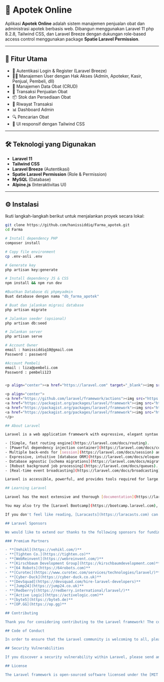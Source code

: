# 💊 Apotek Online

Aplikasi **Apotek Online** adalah sistem manajemen penjualan obat dan administrasi apotek berbasis web. Dibangun menggunakan Laravel 11 php 8.2.8, Tailwind CSS, dan Laravel Breeze dengan dukungan role-based access control menggunakan package **Spatie Laravel Permission**.

---

## 🚀 Fitur Utama

- 🔐 Autentikasi Login & Register (Laravel Breeze)
- 🧑‍⚕️ Manajemen User dengan Hak Akses (Admin, Apoteker, Kasir, Penjual, Pembeli, dll)
- 💊 Manajemen Data Obat (CRUD)
- 🛒 Transaksi Penjualan Obat
- 📦 Stok dan Persediaan Obat
- 📄 Riwayat Transaksi
- 📊 Dashboard Admin
- 🔍 Pencarian Obat
- 🎨 UI responsif dengan Tailwind CSS

---

## 🛠️ Teknologi yang Digunakan

- **Laravel 11**
- **Tailwind CSS**
- **Laravel Breeze** (Autentikasi)
- **Spatie Laravel Permission** (Role & Permission)
- **MySQL** (Database)
- **Alpine.js** (Interaktivitas UI)

---

## ⚙️ Instalasi

Ikuti langkah-langkah berikut untuk menjalankan proyek secara lokal:

```bash
git clone https://github.com/hanissiddiq/Farma_apotek.git
cd Farma

# Install dependency PHP
composer install

# Copy file environment
cp .env-asli .env

# Generate key
php artisan key:generate

# Install dependency JS & CSS
npm install && npm run dev

#Buatkan Database di phpmyadmin
Buat database dengan nama "db_farma_apotek"

# Buat dan jalankan migrasi database
php artisan migrate

# Jalankan seeder (opsional)
php artisan db:seed

# Jalankan server
php artisan serve

# Account Owner
email : hanissiddiq10@gmail.com
Password : password

#Account Pembeli
email : liza@pembeli.com
Password : pembeli123


<p align="center"><a href="https://laravel.com" target="_blank"><img src="https://raw.githubusercontent.com/laravel/art/master/logo-lockup/5%20SVG/2%20CMYK/1%20Full%20Color/laravel-logolockup-cmyk-red.svg" width="400" alt="Laravel Logo"></a></p>

<p align="center">
<a href="https://github.com/laravel/framework/actions"><img src="https://github.com/laravel/framework/workflows/tests/badge.svg" alt="Build Status"></a>
<a href="https://packagist.org/packages/laravel/framework"><img src="https://img.shields.io/packagist/dt/laravel/framework" alt="Total Downloads"></a>
<a href="https://packagist.org/packages/laravel/framework"><img src="https://img.shields.io/packagist/v/laravel/framework" alt="Latest Stable Version"></a>
<a href="https://packagist.org/packages/laravel/framework"><img src="https://img.shields.io/packagist/l/laravel/framework" alt="License"></a>
</p>

## About Laravel

Laravel is a web application framework with expressive, elegant syntax. We believe development must be an enjoyable and creative experience to be truly fulfilling. Laravel takes the pain out of development by easing common tasks used in many web projects, such as:

- [Simple, fast routing engine](https://laravel.com/docs/routing).
- [Powerful dependency injection container](https://laravel.com/docs/container).
- Multiple back-ends for [session](https://laravel.com/docs/session) and [cache](https://laravel.com/docs/cache) storage.
- Expressive, intuitive [database ORM](https://laravel.com/docs/eloquent).
- Database agnostic [schema migrations](https://laravel.com/docs/migrations).
- [Robust background job processing](https://laravel.com/docs/queues).
- [Real-time event broadcasting](https://laravel.com/docs/broadcasting).

Laravel is accessible, powerful, and provides tools required for large, robust applications.

## Learning Laravel

Laravel has the most extensive and thorough [documentation](https://laravel.com/docs) and video tutorial library of all modern web application frameworks, making it a breeze to get started with the framework.

You may also try the [Laravel Bootcamp](https://bootcamp.laravel.com), where you will be guided through building a modern Laravel application from scratch.

If you don't feel like reading, [Laracasts](https://laracasts.com) can help. Laracasts contains thousands of video tutorials on a range of topics including Laravel, modern PHP, unit testing, and JavaScript. Boost your skills by digging into our comprehensive video library.

## Laravel Sponsors

We would like to extend our thanks to the following sponsors for funding Laravel development. If you are interested in becoming a sponsor, please visit the [Laravel Partners program](https://partners.laravel.com).

### Premium Partners

- **[Vehikl](https://vehikl.com/)**
- **[Tighten Co.](https://tighten.co)**
- **[WebReinvent](https://webreinvent.com/)**
- **[Kirschbaum Development Group](https://kirschbaumdevelopment.com)**
- **[64 Robots](https://64robots.com)**
- **[Curotec](https://www.curotec.com/services/technologies/laravel/)**
- **[Cyber-Duck](https://cyber-duck.co.uk)**
- **[DevSquad](https://devsquad.com/hire-laravel-developers)**
- **[Jump24](https://jump24.co.uk)**
- **[Redberry](https://redberry.international/laravel/)**
- **[Active Logic](https://activelogic.com)**
- **[byte5](https://byte5.de)**
- **[OP.GG](https://op.gg)**

## Contributing

Thank you for considering contributing to the Laravel framework! The contribution guide can be found in the [Laravel documentation](https://laravel.com/docs/contributions).

## Code of Conduct

In order to ensure that the Laravel community is welcoming to all, please review and abide by the [Code of Conduct](https://laravel.com/docs/contributions#code-of-conduct).

## Security Vulnerabilities

If you discover a security vulnerability within Laravel, please send an e-mail to Taylor Otwell via [taylor@laravel.com](mailto:taylor@laravel.com). All security vulnerabilities will be promptly addressed.

## License

The Laravel framework is open-sourced software licensed under the [MIT license](https://opensource.org/licenses/MIT).
